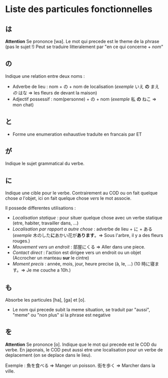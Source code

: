 <!-- TITLE: Particules Fonctionnelles -->
<!-- SUBTITLE: Indiquent le role d'un mot dans la phrase -->

# Liste des particules fonctionnelles
## は
**Attention** Se prononce [wa].
Le mot qui precede est le theme de la phrase (pas le sujet !)
Peut se traduire litteralement par "en ce qui concerne + *nom*"

## の
Indique une relation entre deux noms :
- Adverbe de lieu : nom + の + nom de localisation (*exemple*  いえ **の** まえ *の* はな => les fleurs de devant la maison)
- Adjectif possessif : nom(personne) + の + nom (*exemple* 私 **の** ねこ => mon chat)

## と
- Forme une enumeration exhaustive traduite en francais par ET

## が
Indique le sujet grammatical du verbe.

## に
Indique une cible pour le verbe.
Contrairement au COD ou on fait quelque chose *a* l'objet, ici on fait quelque chose *vers* le mot associe.

Il possede differentes utilisations :
- *Localisation statique* :  pour situer quelque chose avec un verbe statique (etre, habiter, travailler dans, ...)
- *Localisation par rapport a autre chose* : adverbe de lieu + に + ある (*exemple* 木のした**に**あかい花が**あります**。=> Sous l'arbre, il y a des fleurs rouges.)
- *Mouvement vers un endroit* : 部屋にくる => Aller dans une piece.
- *Contact direct* : l'action est dirigee vers un endroit ou un objet (Accrocher un manteau **sur** le cintre)
- *Moment precis* : année, mois, jour, heure precise (à, le, ...) (10 時に寝ます。=> Je me couche a 10h.)

## も
Absorbe les particules [ha], [ga] et [o].
- Le nom qui precede subit la meme situation, se traduit par "aussi", "meme" ou "non plus" si la phrase est negative

## を
**Attention** Se prononce [o].
Indique que le mot qui precede est le COD du verbe.
En japonais, le COD peut aussi etre une localisation pour un verbe de deplacement (on se deplace dans le lieu).

Exemple :
魚を食べる => Manger un poisson.
街を歩く => Marcher dans la ville.